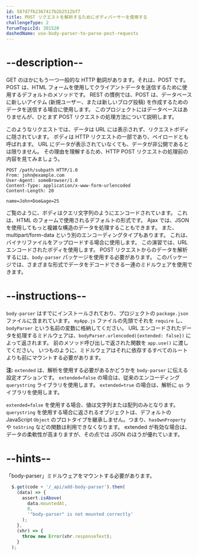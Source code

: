 ```yaml
---
id: 587d7fb2367417b2b2512bf7
title: POST リクエストを解析するためにボディパーサーを使用する
challengeType: 2
forumTopicId: 301520
dashedName: use-body-parser-to-parse-post-requests
---
```


# --description--

GET のほかにもう一つ一般的な HTTP 動詞があります。それは、POST です。 POST は、HTML フォームを使用してクライアントデータを送信するために使用するデフォルトのメソッドです。 REST の慣例では、POST は、データベースに新しいアイテム (新規ユーザー、または新しいブログ投稿) を作成するためのデータを送信する場合に使用します。 このプロジェクトにはデータベースはありませんが、ひとまず POST リクエストの処理方法について説明します。

このようなリクエストでは、データは URL には表示されず、リクエストボディに隠されています。 ボディは HTTP リクエストの一部であり、ペイロードとも呼ばれます。 URL にデータが表示されていなくても、データが非公開であるとは限りません。 その理由を理解するため、HTTP POST リクエストの処理前の内容を見てみましょう。

```http
POST /path/subpath HTTP/1.0
From: john@example.com
User-Agent: someBrowser/1.0
Content-Type: application/x-www-form-urlencoded
Content-Length: 20

name=John+Doe&age=25
```

ご覧のように、ボディはクエリ文字列のようにエンコードされています。 これは、HTML のフォームで使用されるデフォルトの形式です。 Ajax では、JSON を使用してもっと複雑な構造のデータを処理することもできます。 また、multipart/form-data という別のエンコーディングタイプもあります。 これは、バイナリファイルをアップロードする場合に使用します。 この演習では、URL エンコードされたボディを使用します。 POST リクエストからのデータを解析するには、`body-parser` パッケージを使用する必要があります。 このパッケージでは、さまざまな形式でデータをデコードできる一連のミドルウェアを使用できます。

# --instructions--

`body-parser` はすでにインストールされており、プロジェクトの `package.json` ファイルに含まれています。 `myApp.js` ファイルの先頭でそれを `require` し、`bodyParser` という名前の変数に格納してください。 URL エンコードされたデータを処理するミドルウェアは、`bodyParser.urlencoded({extended: false})` によって返されます。 前のメソッド呼び出しで返された関数を `app.use()` に渡してください。 いつものように、ミドルウェアはそれに依存するすべてのルートよりも前にマウントする必要があります。

**注:** `extended` は、解析を使用する必要があるかどうかを `body-parser` に伝える設定オプションです。 `extended=false` の場合は、従来のエンコーディング `querystring` ライブラリを使用します。 `extended=true` の場合は、解析に `qs` ライブラリを使用します。

`extended=false` を使用する場合、値は文字列または配列のみとなります。 `querystring` を使用する場合に返されるオブジェクトは、デフォルトの JavaScript `Object` のプロトタイプを継承しません。つまり、`hasOwnProperty` や `toString` などの関数は利用できなくなります。 extended が有効な場合は、データの柔軟性が高まりますが、その点では JSON のほうが優れています。

# --hints--

「body-parser」ミドルウェアをマウントする必要があります。

```js
  $.get(code + '/_api/add-body-parser').then(
    (data) => {
      assert.isAbove(
        data.mountedAt,
        0,
        '"body-parser" is not mounted correctly'
      );
    },
    (xhr) => {
      throw new Error(xhr.responseText);
    }
  );
```

